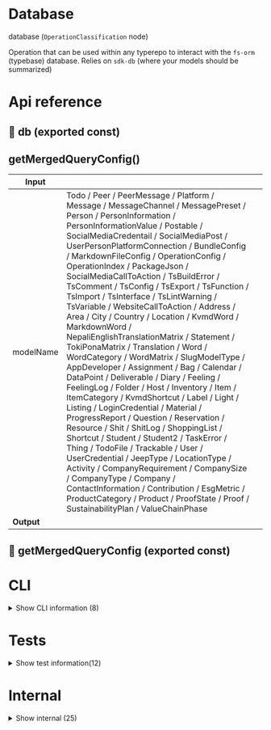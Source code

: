 # Database

database (`OperationClassification` node)

Operation that can be used within any typerepo to interact with the `fs-orm` (typebase) database. Relies on `sdk-db` (where your models should be summarized)




# Api reference

## 📄 db (exported const)

## getMergedQueryConfig()

| Input      |    |    |
| ---------- | -- | -- |
| modelName | Todo / Peer / PeerMessage / Platform / Message / MessageChannel / MessagePreset / Person / PersonInformation / PersonInformationValue / Postable / SocialMediaCredentail / SocialMediaPost / UserPersonPlatformConnection / BundleConfig / MarkdownFileConfig / OperationConfig / OperationIndex / PackageJson / SocialMediaCallToAction / TsBuildError / TsComment / TsConfig / TsExport / TsFunction / TsImport / TsInterface / TsLintWarning / TsVariable / WebsiteCallToAction / Address / Area / City / Country / Location / KvmdWord / MarkdownWord / NepaliEnglishTranslationMatrix / Statement / TokiPonaMatrix / Translation / Word / WordCategory / WordMatrix / SlugModelType / AppDeveloper / Assignment / Bag / Calendar / DataPoint / Deliverable / Diary / Feeling / FeelingLog / Folder / Host / Inventory / Item / ItemCategory / KvmdShortcut / Label / Light / Listing / LoginCredential / Material / ProgressReport / Question / Reservation / Resource / Shit / ShitLog / ShoppingList / Shortcut / Student / Student2 / TaskError / Thing / TodoFile / Trackable / User / UserCredential / JeepType / LocationType / Activity / CompanyRequirement / CompanySize / CompanyType / Company / ContactInformation / Contribution / EsgMetric / ProductCategory / Product / ProofState / Proof / SustainabilityPlan / ValueChainPhase |  |,| customQueryConfig (optional) | `CustomQueryConfig` |  |
| **Output** |    |    |



## 📄 getMergedQueryConfig (exported const)

# CLI

<details><summary>Show CLI information (8)</summary>
    
  # getCli()




| Input      |    |    |
| ---------- | -- | -- |
| - | | |
| **Output** |    |    |



## removeCli()

| Input      |    |    |
| ---------- | -- | -- |
| - | | |
| **Output** |    |    |



## updateCli()

| Input      |    |    |
| ---------- | -- | -- |
| - | | |
| **Output** |    |    |



## upsertCli()

| Input      |    |    |
| ---------- | -- | -- |
| - | | |
| **Output** |    |    |



## 📄 getCli (exported const)

## 📄 removeCli (exported const)

## 📄 updateCli (exported const)

## 📄 upsertCli (exported const)

  </details>

# Tests

<details><summary>Show test information(12)</summary>
    
  # get()




| Input      |    |    |
| ---------- | -- | -- |
| - | | |
| **Output** |    |    |



## main()

| Input      |    |    |
| ---------- | -- | -- |
| - | | |
| **Output** |    |    |



## migration()

| Input      |    |    |
| ---------- | -- | -- |
| - | | |
| **Output** |    |    |



## set()

Can set a markdown item into a subfolder in the db model folder


| Input      |    |    |
| ---------- | -- | -- |
| - | | |
| **Output** |    |    |



## test()

| Input      |    |    |
| ---------- | -- | -- |
| - | | |
| **Output** |    |    |



## upsert()

| Input      |    |    |
| ---------- | -- | -- |
| - | | |
| **Output** |    |    |



## 📄 get (unexported const)

## 📄 main (unexported const)

## 📄 migration (unexported const)

## 📄 set (unexported const)

Can set a markdown item into a subfolder in the db model folder


## 📄 test (unexported const)

## 📄 upsert (unexported const)

  </details>

# Internal

<details><summary>Show internal (25)</summary>
    
  # generateCsvInstance()




| Input      |    |    |
| ---------- | -- | -- |
| - | | |
| **Output** |    |    |



## generateJsonSingleInstance()

| Input      |    |    |
| ---------- | -- | -- |
| - | | |
| **Output** |    |    |



## generateKvmdInstance()

| Input      |    |    |
| ---------- | -- | -- |
| - | | |
| **Output** |    |    |



## generateMarkdownInstance()

| Input      |    |    |
| ---------- | -- | -- |
| - | | |
| **Output** |    |    |



## generateSlugTestModel()

| Input      |    |    |
| ---------- | -- | -- |
| - | | |
| **Output** |    |    |



## getCli()

| Input      |    |    |
| ---------- | -- | -- |
| - | | |
| **Output** |    |    |



## randomName()

| Input      |    |    |
| ---------- | -- | -- |
| - | | |
| **Output** | `String`   |    |



## removeCli()

| Input      |    |    |
| ---------- | -- | -- |
| - | | |
| **Output** |    |    |



## runModelEndToEndTest()

NB: we can't do a maketest because this thing relies on logging and we don't want to auto-run it


| Input      |    |    |
| ---------- | -- | -- |
| - | | |
| **Output** |    |    |



## testOperationModels()

Test if it can find all `OperationIndex`, `OperationConfig`, `PackageJson`, `TsConfig`


| Input      |    |    |
| ---------- | -- | -- |
| - | | |
| **Output** |    |    |



## updateCli()

| Input      |    |    |
| ---------- | -- | -- |
| - | | |
| **Output** |    |    |



## upsertCli()

| Input      |    |    |
| ---------- | -- | -- |
| - | | |
| **Output** |    |    |



## 📄 generateCsvInstance (exported const)

## 📄 generateJsonSingleInstance (exported const)

## 📄 generateKvmdInstance (exported const)

## 📄 generateMarkdownInstance (exported const)

## 📄 generateSlugTestModel (exported const)

## 📄 getCli (exported const)

## 📄 randomName (exported const)

## 📄 removeCli (exported const)

## 📄 runModelEndToEndTest (exported const)

NB: we can't do a maketest because this thing relies on logging and we don't want to auto-run it


## 📄 testDb (exported const)

a db is created with models from all different db storage methods


## 📄 testOperationModels (exported const)

Test if it can find all `OperationIndex`, `OperationConfig`, `PackageJson`, `TsConfig`


## 📄 updateCli (exported const)

## 📄 upsertCli (exported const)

  </details>


